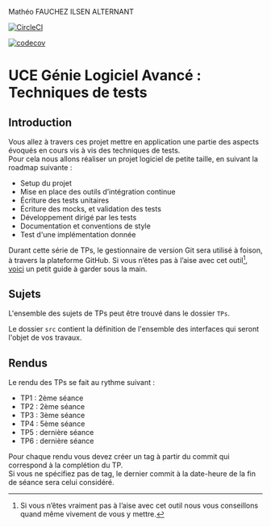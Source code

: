 Mathéo FAUCHEZ ILSEN ALTERNANT

[![CircleCI](https://dl.circleci.com/status-badge/img/circleci/DAjdGZBoVRXV9MrfLrs7v8/KQSxb7pmpKXr4eLRw7rrSZ/tree/master.svg?style=svg)](https://dl.circleci.com/status-badge/redirect/circleci/DAjdGZBoVRXV9MrfLrs7v8/KQSxb7pmpKXr4eLRw7rrSZ/tree/master)

[![codecov](https://codecov.io/gh/matheoFauchez/ceri-m1-techniques-de-test/graph/badge.svg?token=6VDI8F05M3)](https://codecov.io/gh/matheoFauchez/ceri-m1-techniques-de-test)

# UCE Génie Logiciel Avancé : Techniques de tests

## Introduction

Vous allez à travers ces projet mettre en application une partie des aspects évoqués en cours vis à vis des techniques de tests.  
Pour cela nous allons réaliser un projet logiciel de petite taille, en suivant la roadmap suivante : 
- Setup du projet
- Mise en place des outils d’intégration continue
- Écriture des tests unitaires
- Écriture des mocks, et validation des tests
- Développement dirigé par les tests
- Documentation et conventions de style
- Test d'une implémentation donnée

Durant cette série de TPs, le gestionnaire de version Git sera utilisé à foison, à travers la plateforme GitHub. Si vous n’êtes pas à l’aise avec cet outil[^1], [voici](http://rogerdudler.github.io/git-guide/) un petit guide à garder sous la main.

## Sujets

L'ensemble des sujets de TPs peut être trouvé dans le dossier `TPs`.

Le dossier `src` contient la définition de l'ensemble des interfaces qui seront l'objet de vos travaux.

## Rendus

Le rendu des TPs se fait au rythme suivant :

- TP1 : 2ème séance
- TP2 : 2ème séance
- TP3 : 3ème séance
- TP4 : 5ème séance
- TP5 : dernière séance
- TP6 : dernière séance

Pour chaque rendu vous devez créer un tag à partir du commit qui correspond à la complétion du TP.  
Si vous ne spécifiez pas de tag, le dernier commit à la date-heure de la fin de séance sera celui considéré.

[^1]: Si vous n’êtes vraiment pas à l’aise avec cet outil nous vous conseillons quand même vivement de vous y mettre.
